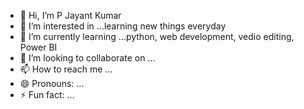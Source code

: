 - 👋 Hi, I’m P Jayant Kumar
- 👀 I’m interested in ...learning new things everyday
- 🌱 I’m currently learning ...python, web development, vedio editing, Power BI
- 💞️ I’m looking to collaborate on ...
- 📫 How to reach me ... 
- 😄 Pronouns: ...
- ⚡ Fun fact: ... 

<!---
Jayantkumar8263/Jayantkumar8263 is a ✨ special ✨ repository because its `README.md` (this file) appears on your GitHub profile.
You can click the Preview link to take a look at your changes.
--->
